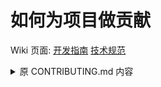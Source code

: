 # 如何为项目做贡献

Wiki 页面:
[开发指南](https://github.com/PCL-Community/PCL2-CE/wiki/开发指南)
[技术规范](https://github.com/PCL-Community/PCL2-CE/wiki/技术规范)

<details>

<summary>原 CONTRIBUTING.md 内容</summary>

## 开始之前

查看 [Issues](https://github.com/PCL-Community/PCL2-CE/issues) 寻找可以参与的任务，或创建新 Issue 讨论您的想法。

## 贡献流程

### 报告问题

1. 在提交 Issue 前，请先搜索是否已有相关 Issue
2. 使用提供的 Issue 模板
3. 包含以下信息：
   - 清晰的问题描述
   - 复现步骤（包括环境信息）
   - 预期与实际行为对比
   - 相关日志/截图（如有）

### 提交代码

1. Fork 仓库并克隆到本地

   ```bash
   git clone https://github.com/你的用户名/项目名称.git
   ```

2. 创建你的分支

   ```bash
   git checkout -b feat/your-feat-name
   # 或
   git checkout -b fix/issue-number-desc
   ```

3. 遵循项目代码风格进行编写
4. 提交更改，使用 Angular 规范提交信息

   ```bash
   git commit -m "<type>(scope): <subject>"
   ```

5. 推送分支到你的 Fork

   ```bash
   git push origin your-branch
   ```

6. 创建 Pull Request
   - 指向上游仓库的 `dev` 分支
   - 详细填写 PR 信息
   - 关联 Issue（如有）

## 开发规范

### 测试要求

- 提交前请在本地编译通过确保无误后提交

### Angular 规范

基本格式如下

```commit message
<type>(scope?): <subject>

<body>

<footer>
```

每次提交**必须包含页眉内容**，可以选用正文（`body`）和页脚（`footer`）

每次提交的信息不超过 `100` 个字符

#### 页眉（`header`）

页眉需包含提交类型（`type`）、作用域（`scope`，可选）和主题（`subject`）

##### 提交类型（`type`）

提交类型需指定为下面其中一个：

1. `build`：对构建系统或者外部依赖项进行修改
2. `chore`: 用于对非业务性代码进行修改，例如修改构建流程或者工具配置等
3. `ci`：对 CI 配置文件或脚本进行修改
4. `docs`：对文档进行修改
5. `feat`：增加新的特性
6. `fix`：修复 bug
7. `pref`：提高性能的代码更改
8. `refactor`：既不修复 bug 也不是添加特性的代码重构
9. `style`：不影响代码含义的修改，比如空格、格式化、缺失的分号等
10. `test`：增加缺失的测试或者修正已存在的测试

##### 作用域（`scope`）

范围可以是任何指定提交更改位置的内容

##### 主题（`subject`）

主题包括了对本次修改的简洁描述，有以下准则

1. 使用命令式与现在时态：`改变` 而不是 `已改变`，也不是 `改变了`
2. 不要大写首字母（若使用英文）
3. 不要在末尾添加句号

#### 正文（`body`）

同主题，使用命令式与现在时态

应包含修改的动机以及和之前行为的对比

#### 页脚（`footer`）

##### Breaking Changes

破坏性修改指的是本次提交使用了不兼容之前版本的 API 或者环境变量

所有不兼容修改都必须在页脚中作为破坏性修改提到，以 `BREAKING CHANGE:` 开头，后跟一个空格或者换行符，其余的信息就是对此次修改的描述、理由和注释

##### 引用完成的 Issue

如果本次提交目的是完成 Issue 的话，需在页脚引用该 Issue

以关键字 `Closes` 开头，如

```footer
Closes #1145
```

修改了多个 bug 以半角逗号和空格隔开

```footer
Closes #114, #514, #1919
```

#### 回滚（`revert`）

若此次提交包含回滚（`revert`）操作，那么页眉需以 `revert:` 开头，同时在正文中添加 `本次提交回滚到 commit <hash>`，其中 `<hash>` 值表示被回滚前的提交

```commit message
revert:<type>(<scope>): <subject>

本次提交回滚到 commit <hash>
<body>

<footer>
```

## 提交上游

若你要将他人在 CE 中实现的功能或修复提交到上游，请用 Co-authored 来指明原始贡献者

</details>
